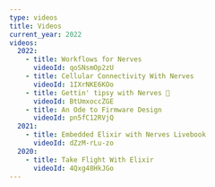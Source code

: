 ```yaml
---
type: videos
title: Videos
current_year: 2022
videos:
  2022:
    - title: Workflows for Nerves
      videoId: qoSNsmOp2zU
    - title: Cellular Connectivity With Nerves
      videoId: 1IXrNKE6KOo
    - title: Gettin' tipsy with Nerves 🍻
      videoId: BtUmxoccZGE
    - title: An Ode to Firmware Design
      videoId: pn5fC12RVjQ
  2021:
    - title: Embedded Elixir with Nerves Livebook
      videoId: dZzM-rLu-zo
  2020:
    - title: Take Flight With Elixir
      videoId: 4Qxg48HkJGo
---
```

